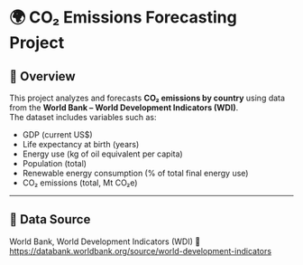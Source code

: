 # 🌍 CO₂ Emissions Forecasting Project

## 📌 Overview
This project analyzes and forecasts **CO₂ emissions by country** using data from the **World Bank – World Development Indicators (WDI)**.  
The dataset includes variables such as:
- GDP (current US$)  
- Life expectancy at birth (years)  
- Energy use (kg of oil equivalent per capita)  
- Population (total)  
- Renewable energy consumption (% of total final energy use)  
- CO₂ emissions (total, Mt CO₂e)  
--------
## 📖 Data Source

World Bank, World Development Indicators (WDI)
🔗 https://databank.worldbank.org/source/world-development-indicators

